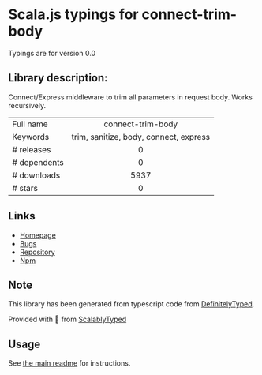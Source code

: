 
# Scala.js typings for connect-trim-body

Typings are for version 0.0

## Library description:
Connect/Express middleware to trim all parameters in request body. Works recursively.

|                    |                 |
| ------------------ | :-------------: |
| Full name          | connect-trim-body |
| Keywords           | trim, sanitize, body, connect, express |
| # releases         | 0 |
| # dependents       | 0 |
| # downloads        | 5937 |
| # stars            | 0 |

## Links
- [Homepage](https://github.com/samora/connect-trim-body)
- [Bugs](https://github.com/samora/connect-trim-body/issues)
- [Repository](https://github.com/samora/connect-trim-body)
- [Npm](https://www.npmjs.com/package/connect-trim-body)
    


## Note
This library has been generated from typescript code from [DefinitelyTyped](https://definitelytyped.org).

Provided with :purple_heart: from [ScalablyTyped](https://github.com/oyvindberg/ScalablyTyped)

## Usage
See [the main readme](../../readme.md) for instructions.


